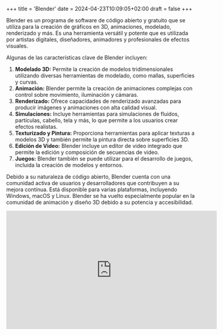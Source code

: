 +++
title = 'Blender'
date = 2024-04-23T10:09:05+02:00
draft = false
+++

Blender es un programa de software de código abierto y gratuito que se utiliza para la creación de gráficos en 3D, animaciones, modelado, renderizado y más. Es una herramienta versátil y potente que es utilizada por artistas digitales, diseñadores, animadores y profesionales de efectos visuales.

Algunas de las características clave de Blender incluyen:

1. **Modelado 3D:** Permite la creación de modelos tridimensionales utilizando diversas herramientas de modelado, como mallas, superficies y curvas.
2. **Animación:** Blender permite la creación de animaciones complejas con control sobre movimiento, iluminación y cámaras.
3. **Renderizado:** Ofrece capacidades de renderizado avanzadas para producir imágenes y animaciones con alta calidad visual.
4. **Simulaciones:** Incluye herramientas para simulaciones de fluidos, partículas, cabello, tela y más, lo que permite a los usuarios crear efectos realistas.
5. **Texturizado y Pintura:** Proporciona herramientas para aplicar texturas a modelos 3D y también permite la pintura directa sobre superficies 3D.
6. **Edición de Video:** Blender incluye un editor de video integrado que permite la edición y composición de secuencias de video.
7. **Juegos:** Blender también se puede utilizar para el desarrollo de juegos, incluida la creación de modelos y entornos.

Debido a su naturaleza de código abierto, Blender cuenta con una comunidad activa de usuarios y desarrolladores que contribuyen a su mejora continua. Está disponible para varias plataformas, incluyendo Windows, macOS y Linux. Blender se ha vuelto especialmente popular en la comunidad de animación y diseño 3D debido a su potencia y accesibilidad.


<iframe width="560" height="315" src="https://www.youtube.com/embed/H3BcVxaRgVY?si=dEMB_9NfYrBcUnfk" title="YouTube video player" frameborder="0" allow="accelerometer; autoplay; clipboard-write; encrypted-media; gyroscope; picture-in-picture; web-share" referrerpolicy="strict-origin-when-cross-origin" allowfullscreen></iframe>